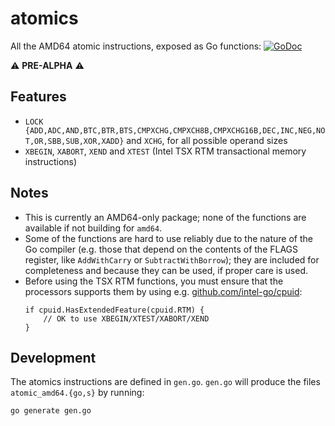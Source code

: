 # atomics
All the AMD64 atomic instructions, exposed as Go functions: [![GoDoc](https://godoc.org/github.com/CAFxX/atomics?status.svg)](https://godoc.org/github.com/CAFxX/atomics)

⚠️ **PRE-ALPHA** ⚠️

## Features

- `LOCK {ADD,ADC,AND,BTC,BTR,BTS,CMPXCHG,CMPXCH8B,CMPXCHG16B,DEC,INC,NEG,NOT,OR,SBB,SUB,XOR,XADD}` and `XCHG`, for all possible operand sizes
- `XBEGIN`, `XABORT`, `XEND` and `XTEST` (Intel TSX RTM transactional memory instructions)

## Notes

- This is currently an AMD64-only package; none of the functions are available if not building for `amd64`.
- Some of the functions are hard to use reliably due to the nature of the Go compiler (e.g. those that depend on the contents of the FLAGS register, like `AddWithCarry` or `SubtractWithBorrow`); they are included for completeness and because they can be used, if proper care is used.
- Before using the TSX RTM functions, you must ensure that the processors supports them by using e.g. [github.com/intel-go/cpuid](https://github.com/intel-go/cpuid):
    ```
    if cpuid.HasExtendedFeature(cpuid.RTM) {
        // OK to use XBEGIN/XTEST/XABORT/XEND
    }
    ```

## Development

The atomics instructions are defined in `gen.go`. `gen.go` will produce the files `atomic_amd64.{go,s}` by running:

```
go generate gen.go
```

